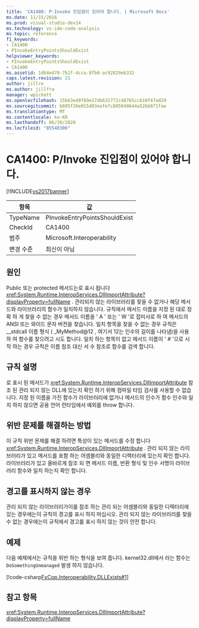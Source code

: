 ```yaml
---
title: 'CA1400: P-Invoke 진입점이 있어야 합니다. | Microsoft Docs'
ms.date: 11/15/2016
ms.prod: visual-studio-dev14
ms.technology: vs-ide-code-analysis
ms.topic: reference
f1_keywords:
- CA1400
- PInvokeEntryPointsShouldExist
helpviewer_keywords:
- PInvokeEntryPointsShouldExist
- CA1400
ms.assetid: 1d64e470-7b2f-4cca-8fb0-ac92829e6332
caps.latest.revision: 21
author: jillre
ms.author: jillfra
manager: wpickett
ms.openlocfilehash: 15b63e49f89e17db631772c48765cc610f47ed29
ms.sourcegitcommit: b885f26e015d03eafe7c885040644a52bb071fae
ms.translationtype: MT
ms.contentlocale: ko-KR
ms.lasthandoff: 06/30/2020
ms.locfileid: "85548306"
---
```

# <a name="ca1400-pinvoke-entry-points-should-exist"></a>CA1400: P/Invoke 진입점이 있어야 합니다.
[!INCLUDE[vs2017banner](../includes/vs2017banner.md)]

|항목|값|
|-|-|
|TypeName|PInvokeEntryPointsShouldExist|
|CheckId|CA1400|
|범주|Microsoft.Interoperability|
|변경 수준|최신이 아님|

## <a name="cause"></a>원인
 Public 또는 protected 메서드는로 표시 됩니다 <xref:System.Runtime.InteropServices.DllImportAttribute?displayProperty=fullName> . 관리되지 않는 라이브러리를 찾을 수 없거나 해당 메서드와 라이브러리의 함수가 일치하지 않습니다. 규칙에서 메서드 이름을 지정 된 대로 정확 하 게 찾을 수 없는 경우 메서드 이름을 ' A ' 또는 ' W '로 접미사로 하 여 메서드의 ANSI 또는 와이드 문자 버전을 찾습니다. 일치 항목을 찾을 수 없는 경우 규칙은 __stdcall 이름 형식 ( _MyMethod@12 , 여기서 12는 인수의 길이를 나타냄)을 사용 하 여 함수를 찾으려고 시도 합니다. 일치 하는 항목이 없고 메서드 이름이 ' # '으로 시작 하는 경우 규칙은 이름 참조 대신 서 수 참조로 함수를 검색 합니다.

## <a name="rule-description"></a>규칙 설명
 로 표시 된 메서드가 <xref:System.Runtime.InteropServices.DllImportAttribute> 참조 된 관리 되지 않는 DLL에 있는지 확인 하기 위해 컴파일 타임 검사를 사용할 수 없습니다. 지정 된 이름을 가진 함수가 라이브러리에 없거나 메서드의 인수가 함수 인수와 일치 하지 않으면 공용 언어 런타임에서 예외를 throw 합니다.

## <a name="how-to-fix-violations"></a>위반 문제를 해결하는 방법
 이 규칙 위반 문제를 해결 하려면 특성이 있는 메서드를 수정 합니다 <xref:System.Runtime.InteropServices.DllImportAttribute> . 관리 되지 않는 라이브러리가 있고 메서드를 포함 하는 어셈블리와 동일한 디렉터리에 있는지 확인 합니다. 라이브러리가 있고 올바르게 참조 되 면 메서드 이름, 반환 형식 및 인수 서명이 라이브러리 함수와 일치 하는지 확인 합니다.

## <a name="when-to-suppress-warnings"></a>경고를 표시하지 않는 경우
 관리 되지 않는 라이브러리가이를 참조 하는 관리 되는 어셈블리와 동일한 디렉터리에 있는 경우에는이 규칙의 경고를 표시 하지 마십시오. 관리 되지 않는 라이브러리를 찾을 수 없는 경우에는이 규칙에서 경고를 표시 하지 않는 것이 안전 합니다.

## <a name="example"></a>예제
 다음 예제에서는 규칙을 위반 하는 형식을 보여 줍니다. kernel32.dll에서 라는 함수는 `DoSomethingUnmanaged` 발생 하지 않습니다.

 [!code-csharp[FxCop.Interoperability.DLLExists#1](../snippets/csharp/VS_Snippets_CodeAnalysis/FxCop.Interoperability.DLLExists/cs/FxCop.Interoperability.DLLExists.cs#1)]

## <a name="see-also"></a>참고 항목
 <xref:System.Runtime.InteropServices.DllImportAttribute?displayProperty=fullName>
